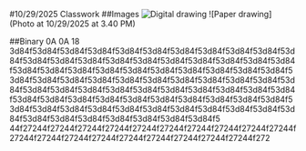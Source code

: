 #10/29/2025 Classwork
##Images
![Digital drawing](download.png)
![Paper drawing](Photo at 10/29/2025 at 3.40 PM)

##Binary
0A
0A
18
3d84f53d84f53d84f53d84f53d84f53d84f53d84f53d84f53d84f53d84f53d84f53d84f53d84f53d84f53d84f53d84f53d84f53d84f53d84f53d84f53d84f53d84f53d84f53d84f53d84f53d84f53d84f53d84f53d84f53d84f53d84f53d84f53d84f53d84f53d84f53d84f53d84f53d84f53d84f53d84f53d84f53d84f53d84f53d84f53d84f53d84f53d84f53d84f53d84f53d84f53d84f53d84f53d84f53d84f53d84f53d84f53d84f53d84f53d84f53d84f53d84f53d84f53d84f53d84f53d84f53d84f53d84f53d84f53d84f53d84f53d84f53d84f53d84f53d84f53d84f53d84f53d84f53d84f53d84f53d84f5
44f27244f27244f27244f27244f27244f27244f27244f27244f27244f27244f27244f27244f27244f27244f27244f27244f27244f27244f27244f272

